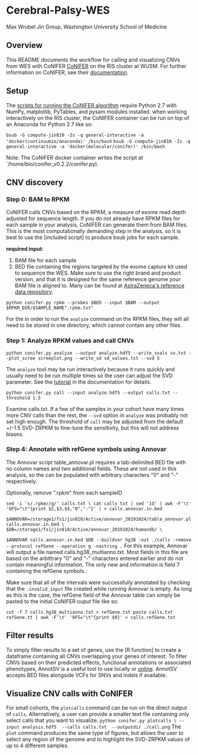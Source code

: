 # Cerebral-Palsy-WES
Max Wrubel
Jin Group, Washington University School of Medicine

## Overview
This README documents the workflow for calling and visualizing CNVs from WES with CoNIFER [CoNIFER](https://github.com/nkrumm/CoNIFER) on the RIS cluster at WUSM. For further information on CoNIFER, see their [documentation](http://conifer.sourceforge.net/).
## Setup
The [scripts for running the CoNIFER algorithm](https://github.com/nkrumm/CoNIFER) require Python 2.7 with NumPy, matplotlib, PyTables, and pysam modules installed. when working interactively on the RIS cluster, the CoNIFER container can be run on top of an Anaconda for Python 2.7 like so:

`bsub -G compute-jin810 -Is -q general-interactive -a 'docker(continuumio/anaconda)' /bin/bash` 
`bsub -G compute-jin810 -Is -q general-interactive -a 'docker(molecular/conifer)' /bin/bash`

Note: The CoNIFER docker container writes the script at `/home/bio/conifer_v0.2.2/conifer.py).

## CNV discovery
### Step 0: BAM to RPKM

CoNIFER calls CNVs based on the RPKM, a measure of exome read depth adjusted for sequence length. If you do not already have RPKM files for each sample in your analysis, CoNIFER can generate them from BAM files. This is the most computationally demanding step in the analysis, so it is best to use the [included script] to produce bsub jobs for each sample.

**required input:**
  1. BAM file for each sample
  2. BED file containing the regions targeted by the exome capture kit used to sequence the WES. Make sure to use the right brand and product version, and that it is designed for the same reference genome your BAM file is aligned to. Many can be found at [AstraZeneca's reference data repository](https://github.com/AstraZeneca-NGS/reference_data). 


`python conifer.py rpkm --probes $BED --input $BAM --output $RPKM_DIR/$SAMPLE_NAME".rpkm.txt" `

For the in order to run the `analyze` command on the RPKM files, they will all need to be stored in one directory, which cannot contain any other files.

### Step 1: Analyze RPKM values and call CNVs

`python conifer.py analyze --output analyze.hdf5 --write_svals sv.txt --plot_scree screeplot.png --write_sd sd_values.txt --svd 5`

The `analyze` tool may be run interactively because it runs quickly and usually need to be run multiple times so the user can adjust the SVD parameter. See the [tutorial](http://conifer.sourceforge.net/tutorial.html) in the documentation for details.

`python conifer.py call --input analyze.hdf5 --output calls.txt --threshold 1.5`

Examine calls.txt. If a few of the samples in your cohort have many times more CNV calls than the rest, the `--svd` option in `analyze` was probably not set high enough. The threshold of `call` may be adjusted from the default +/-1.5 SVD-ZRPKM to fine-tune the sensitivity, but this will not address biases. 

### Step 4: Annotate with refGene symbols using Annovar
The Annovar script table_annovar.pl requires a tab-delimited BED file with no column names and two additional fields. These are not used in this analysis, so the can be populated with arbitrary characters "0" and "-" respectively.

Optionally, remove ".rpkm" from each sampleID

`sed -i 's/.rpkm//g/' calls.txt \
cat calls txt | sed '1d' | awk -F'\t' 'OFS="\t"{print $2,$3,$4,"0","-"}' | > calls.annovar.in.bed`

`$ANNOVAR=/storage1/fs1/jin810/Active/annovar_20191024/table_annovar.pl calls.annovar.in.bed \
$DB=/storage1/fs1/jin810/Active/annovar_20191024/humandb/ \`

`$ANNOVAR calls.annovar.in.bed $DB --buildver hg38 -out ./calls -remove --protocol refGene --operation g -nastring .`
For this example, Annovar will output a file named calls.hg38_multianno.txt. Most fields in this file are based on the arbittrary "0" and "-" characters entered earlier and do not contain meaningful information. The only new and information is field 7 containing the refGene symbols.:

Make sure that all of the intervals were successfully annotated by checking that the `.invalid_input` file created while running Annovar is empty. As long as this is the case, the refGene field of the Annovar table can simply be pasted to the initial CoNIFER ouput file like so:

`cut -f 7 calls.hg38_multianno.txt > refGene.txt
paste calls.txt refGene.tt | awk -F'\t' 'OFS="\t"{print $0}' > calls.refGene.txt`

## Filter results
To simply filter results to a set of genes, use the [R function] to create a dataframe containing all CNVs overlapping your genes of interest. To filter CNVs based on their predicted effects, functional annotations or associated phenotypes, AnnotSV is a useful tool to use locally or [online](https://www.lbgi.fr/AnnotSV/runjob). AnnotSV accepts BED files alongside VCFs for SNVs and indels if available.

## Visualize CNV calls with CoNIFER

For small cohorts, the `plotcalls` command can be run on the direct output of `calls`. Alternatively, a user can provide a smaller text file containing only select calls that you want to visualize.
`
python conifer.py plotcalls \
  	--input analysis.hdf5 
  	--calls calls.txt 
  	--outputdir ./call.png
`
The `plot` command produces the same type of figures, but allows the user to select any region of the genome and to highlight the SVD-ZRPKM values of up to 4 different samples. 
